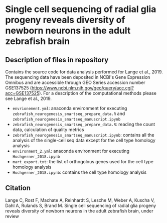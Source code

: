 # Single cell sequencing of radial glia progeny reveals diversity of newborn neurons in the adult zebrafish brain

## Description of files in repository

Contains the source code for data analysis performed for Lange et al., 2019. The sequencing data have been deposited in NCBI's Gene Expression Omnibus and are accessible through GEO Series accession number GSE137525 (https://www.ncbi.nlm.nih.gov/geo/query/acc.cgi?acc=GSE137525). For a description of the computational methods please see Lange et al., 2019.

* `envrionement.yml`: anaconda environment for executing `zebrafish_neurogenesis_smartseq_prepare_data.R` and `zebrafish_neurogenesis_smartseq_manuscript.ipynb`
* `zebrafish_neurogenesis_smartseq_prepare_data.R`: reading the count data, calculation of quality metrics
* `zebrafish_neurogenesis_smartseq_manuscript.ipynb`: contains all the analysis of the single-cell seq data except for the cell type homology analysis
* `environment_2.yml`: anaconda environment for executing `Hochgerner_2018.ipynb`
* `mart_export.txt`: the list of orthogolous genes used for the cell type homology analysis
* `Hochgerner_2018.ipynb`: contains the cell type homology analysis

## Citation

Lange C, Rost F, Machate A, Reinhardt S, Lesche M, Weber A, Kuscha V, Dahl A, Rulands S, Brand M. Single cell sequencing of radial glia progeny reveals diversity of newborn neurons in the adult zebrafish brain, under review

